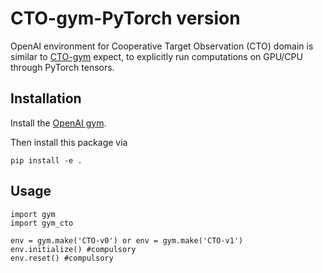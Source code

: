 # CTO-gym-PyTorch version
OpenAI environment for Cooperative Target Observation (CTO) domain is similar to [CTO-gym](https://github.com/SaiKrishna369/CTO-gym) expect, to explicitly run computations on GPU/CPU through PyTorch tensors.


## Installation

Install the [OpenAI gym](https://gym.openai.com/docs/).

Then install this package via

```
pip install -e .
```

## Usage

```
import gym
import gym_cto

env = gym.make('CTO-v0') or env = gym.make('CTO-v1')
env.initialize() #compulsory
env.reset() #compulsory
```